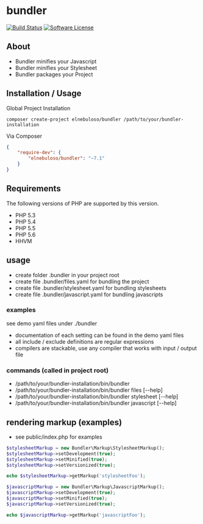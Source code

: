 # bundler

[![Build Status](https://img.shields.io/travis/elnebuloso/bundler/master.svg?style=flat-square)](https://travis-ci.org/elnebuloso/bundler)
[![Software License](https://img.shields.io/packagist/l/elnebuloso/bundler.svg?style=flat-square)](LICENSE)

## About

- Bundler minifies your Javascript
- Bundler minifies your Stylesheet
- Bundler packages your Project

## Installation / Usage

Global Project Installation

```
composer create-project elnebuloso/bundler /path/to/your/bundler-installation
```

Via Composer

``` json
{
    "require-dev": {
        "elnebuloso/bundler": "~7.1"
    }
}
```

## Requirements

The following versions of PHP are supported by this version.

- PHP 5.3
- PHP 5.4
- PHP 5.5
- PHP 5.6
- HHVM

## usage

- create folder .bundler in your project root
- create file .bundler/files.yaml for bundling the project
- create file .bundler/stylesheet.yaml for bundling stylesheets
- create file .bundler/javascript.yaml for bundling javascripts

### examples

see demo yaml files under ./bundler

- documentation of each setting can be found in the demo yaml files
- all include / exclude definitions are regular expressions
- compilers are stackable, use any compiler that works with input / output file

### commands (called in project root)

- /path/to/your/bundler-installation/bin/bundler
- /path/to/your/bundler-installation/bin/bundler files [--help]
- /path/to/your/bundler-installation/bin/bundler stylesheet [--help]
- /path/to/your/bundler-installation/bin/bundler javascript [--help]

## rendering markup (examples)

- see public/index.php for examples

``` php
$stylesheetMarkup = new Bundler\Markup\StylesheetMarkup();
$stylesheetMarkup->setDevelopment(true);
$stylesheetMarkup->setMinified(true);
$stylesheetMarkup->setVersionized(true);

echo $stylesheetMarkup->getMarkup('stylesheetFoo');
```

``` php
$javascriptMarkup = new Bundler\Markup\JavascriptMarkup();
$javascriptMarkup->setDevelopment(true);
$javascriptMarkup->setMinified(true);
$javascriptMarkup->setVersionized(true);

echo $javascriptMarkup->getMarkup('javascriptFoo');
```